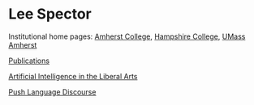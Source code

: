 # Lee Spector

Institutional home pages: [Amherst College](https://www.amherst.edu/people/facstaff/lspector), [Hampshire College](http://faculty.hampshire.edu/lspector/), [UMass Amherst](https://www.cics.umass.edu/faculty/directory/spector_lee)

[Publications](publications.md)

[Artificial Intelligence in the Liberal Arts](https://liberal-arts.ai)

[Push Language Discourse](https://discourse.pushlanguage.org/)
